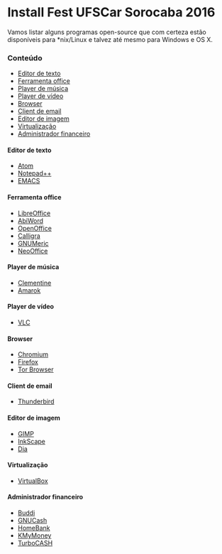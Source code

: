 # Install Fest UFSCar Sorocaba 2016

Vamos listar alguns programas open-source que com certeza estão disponíveis para *nix/Linux e talvez até mesmo para Windows e OS X.

### Conteúdo
- [Editor de texto](#editor-de-texto)
- [Ferramenta office](#ferramenta-office)
- [Player de música](#player-de-musica)
- [Player de vídeo](#player-de-video)
- [Browser](#browser)
- [Client de email](#client-de-email)
- [Editor de imagem](#editor-de-imagem)
- [Virtualização](#virtualizacao)
- [Administrador financeiro](#administrador-financeiro)

#### Editor de texto

- [Atom]
- [Notepad++]
- [EMACS]

#### Ferramenta office

- [LibreOffice]
- [AbiWord]
- [OpenOffice]
- [Calligra]
- [GNUMeric]
- [NeoOffice]

#### Player de música

- [Clementine]
- [Amarok]

#### Player de vídeo

- [VLC]

#### Browser

- [Chromium]
- [Firefox]
- [Tor Browser]

#### Client de email

- [Thunderbird]

#### Editor de imagem

- [GIMP]
- [InkScape]
- [Dia]

#### Virtualização

- [VirtualBox]

#### Administrador financeiro

- [Buddi]
- [GNUCash]
- [HomeBank]
- [KMyMoney]
- [TurboCASH]

[atom]: https://atom.io/
[notepad++]: https://notepad-plus-plus.org/
[emacs]: https://www.gnu.org/software/emacs/

[libreoffice]: https://www.libreoffice.org/
[abiword]: http://www.abisource.com/
[openoffice]: http://www.openoffice.org/
[calligra]: https://www.calligra.org/
[gnumeric]: http://www.gnumeric.org/
[neooffice]: http://www.neooffice.org/neojava/en/index.php

[clementine]: https://www.clementine-player.org
[amarok]: https://amarok.kde.org/

[VLC]: http://www.videolan.org/vlc/

[chromium]: https://www.chromium.org/getting-involved/download-chromium
[firefox]: https://www.mozilla.org/firefox/new/
[tor browser]: https://www.torproject.org/projects/torbrowser.html.en

[thunderbird]: https://www.mozilla.org/thunderbird/

[gimp]: https://www.gimp.org/
[inkscape]: https://inkscape.org/
[dia]: https://wiki.gnome.org/Apps/Dia

[virtualbox]: https://www.virtualbox.org/

[buddi]: http://buddi.digitalcave.ca/
[gnucash]: http://www.gnucash.org/
[homebank]: http://homebank.free.fr/index.php
[kmymoney]: http://kmymoney2.sourceforge.net/index-home.html
[turbocash]: http://www.turbocashuk.com/
